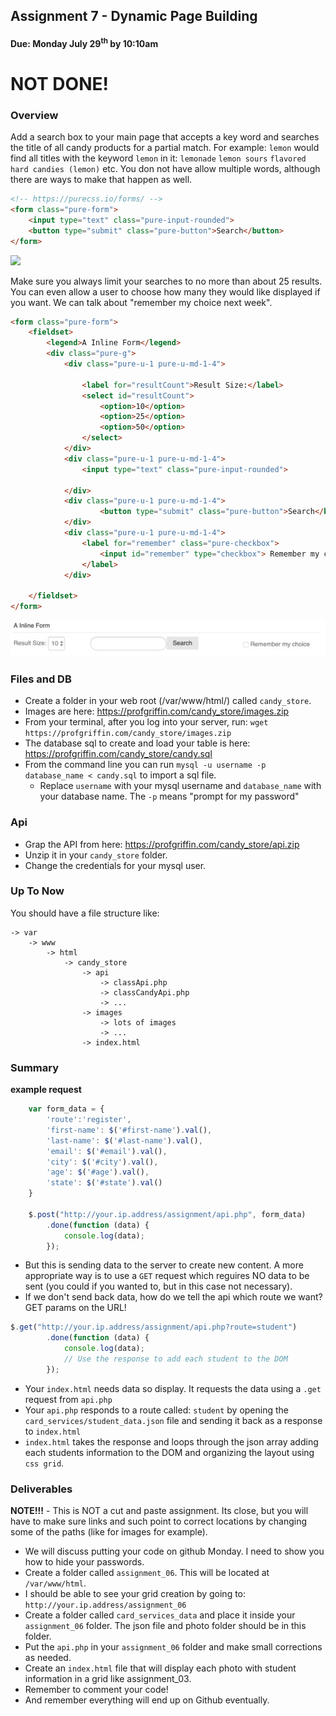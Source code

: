 ## Assignment 7 - Dynamic Page Building 
#### Due: Monday July 29<sup>th</sup> by 10:10am

# NOT DONE!

### Overview

Add a search box to your main page that accepts a key word and searches the title of all candy products for a partial match. For example: `lemon` would find all titles with the keyword `lemon` in it: `lemonade` `lemon sours` `flavored hard candies (lemon)` etc. You don not have allow multiple words, although there are ways to make that happen as well.

```html
<!-- https://purecss.io/forms/ -->
<form class="pure-form">
    <input type="text" class="pure-input-rounded">
    <button type="submit" class="pure-button">Search</button>
</form>
```
<img src=".search_box_200.png" width="300">

Make sure you always limit your searches to no more than about 25 results. You can even allow a user to choose how many they would like displayed if you want. We can talk about "remember my choice next week".

```html
<form class="pure-form">
    <fieldset>
        <legend>A Inline Form</legend>
        <div class="pure-g">
            <div class="pure-u-1 pure-u-md-1-4">

                <label for="resultCount">Result Size:</label>
                <select id="resultCount">
                    <option>10</option>
                    <option>25</option>
                    <option>50</option>
                </select>
            </div>
            <div class="pure-u-1 pure-u-md-1-4">
                <input type="text" class="pure-input-rounded">
                
            </div>
            <div class="pure-u-1 pure-u-md-1-4">
                    <button type="submit" class="pure-button">Search</button>
            </div>
            <div class="pure-u-1 pure-u-md-1-4">
                <label for="remember" class="pure-checkbox">
                    <input id="remember" type="checkbox"> Remember my choice
                </label>
            </div>

    </fieldset>
</form>
```

<img src="./inline_form_600.jpg">

### Files and DB

- Create a folder in your web root (/var/www/html/) called `candy_store`.
- Images are here: https://profgriffin.com/candy_store/images.zip
- From your terminal, after you log into your server, run: `wget https://profgriffin.com/candy_store/images.zip`
- The database sql to create and load your table is here: https://profgriffin.com/candy_store/candy.sql
- From the command line you can run `mysql -u username -p database_name < candy.sql` to import a sql file. 
  - Replace `username` with your mysql username and `database_name` with your database name. The `-p` means "prompt for my password"


### Api

- Grap the API from here: https://profgriffin.com/candy_store/api.zip
- Unzip it in your `candy_store` folder.
- Change the credentials for your mysql user.

### Up To Now

You should have a file structure like:

```
-> var
    -> www
        -> html
            -> candy_store
                -> api
                    -> classApi.php
                    -> classCandyApi.php
                    -> ...
                -> images
                    -> lots of images
                    -> ...
                -> index.html
```


### Summary

**example request**
```js
    var form_data = {
        'route':'register',
        'first-name': $('#first-name').val(),
        'last-name': $('#last-name').val(),
        'email': $('#email').val(),
        'city': $('#city').val(),
        'age': $('#age').val(),
        'state': $('#state').val()
    }

    $.post("http://your.ip.address/assignment/api.php", form_data)
        .done(function (data) {
            console.log(data);
        });
```
- But this is sending data to the server to create new content. A more appropriate way is to use a `GET` request which reguires NO data to be sent (you could if you wanted to, but in this case not necessary). 
- If we don't send back data, how do we tell the api which route we want? GET params on the URL!

```js
$.get("http://your.ip.address/assignment/api.php?route=student")
        .done(function (data) {
            console.log(data);
            // Use the response to add each student to the DOM
        });
```

- Your `index.html` needs data so display. It requests the data using a `.get` request from `api.php`
- Your `api.php` responds to a route called: `student` by opening the `card_services/student_data.json` file and sending it back as a response to `index.html`
- `index.html` takes the response and loops through the json array adding each students information to the DOM and organizing the layout using `css grid`. 


### Deliverables

**NOTE!!!** - This is NOT a cut and paste assignment. Its close, but you will have to make sure links and such point to correct locations by changing some of the paths (like for images for example).

- We will discuss putting your code on github Monday. I need to show you how to hide your passwords.
- Create a folder called `assignment_06`. This will be located at `/var/www/html`.
- I should be able to see your grid creation by going to: `http://your.ip.address/assignment_06`
- Create a folder called `card_services_data` and place it inside your `assignment_06` folder. The json file and photo folder should be in this folder.
- Put the `api.php` in your `assignment_06` folder and make small corrections as needed. 
- Create an `index.html` file that will display each photo with student information in a grid like assignment_03.
- Remember to comment your code!  
- And remember everything will end up on Github eventually.
